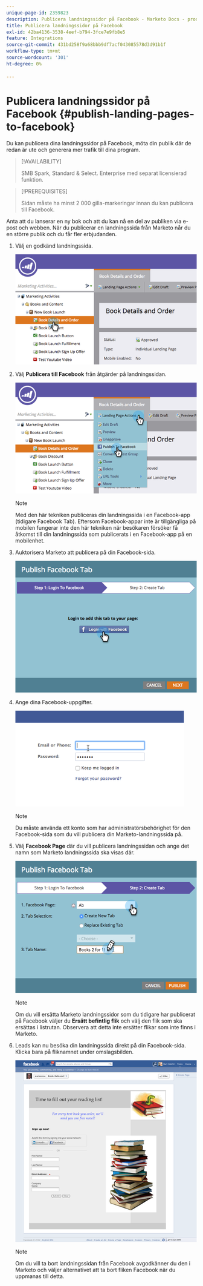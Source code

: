```yaml
---
unique-page-id: 2359823
description: Publicera landningssidor på Facebook - Marketo Docs - produktdokumentation
title: Publicera landningssidor på Facebook
exl-id: 42ba4136-3538-4eef-b794-3fce7e9fb8e5
feature: Integrations
source-git-commit: 431bd258f9a68bbb9df7acf043085578d3d91b1f
workflow-type: tm+mt
source-wordcount: '301'
ht-degree: 0%

---
```


# Publicera landningssidor på Facebook {#publish-landing-pages-to-facebook}

Du kan publicera dina landningssidor på Facebook, möta din publik där de redan är ute och generera mer trafik till dina program.

>[!AVAILABILITY]
>
>SMB Spark, Standard &amp; Select. Enterprise med separat licensierad funktion.

>[!PREREQUISITES]
>
>Sidan måste ha minst 2 000 gilla-markeringar innan du kan publicera till Facebook.

Anta att du lanserar en ny bok och att du kan nå en del av publiken via e-post och webben. När du publicerar en landningssida från Marketo når du en större publik och du får fler erbjudanden.

1. Välj en godkänd landningssida.

   ![](assets/image2015-4-22-16-3a53-3a46.png)

1. Välj **Publicera till Facebook** från åtgärder på landningssidan.

   ![](assets/image2015-4-22-16-3a54-3a55.png)

   >[!NOTE]
   >
   >Med den här tekniken publiceras din landningssida i en Facebook-app (tidigare Facebook Tab). Eftersom Facebook-appar inte är tillgängliga på mobilen fungerar inte den här tekniken när besökaren försöker få åtkomst till din landningssida som publicerats i en Facebook-app på en mobilenhet.

1. Auktorisera Marketo att publicera på din Facebook-sida.

   ![](assets/image2015-4-22-18-3a27-3a14.png)

1. Ange dina Facebook-uppgifter.

   ![](assets/image2015-4-22-18-3a29-3a57.png)

   >[!NOTE]
   >
   >Du måste använda ett konto som har administratörsbehörighet för den Facebook-sida som du vill publicera din Marketo-landningssida på.

1. Välj **Facebook Page** där du vill publicera landningssidan och ange det namn som Marketo landningssida ska visas där.

   ![](assets/image2015-4-22-18-3a31-3a39.png)

   >[!NOTE]
   >
   >Om du vill ersätta Marketo landningssidor som du tidigare har publicerat på Facebook väljer du **Ersätt befintlig flik** och välj den flik som ska ersättas i listrutan. Observera att detta inte ersätter flikar som inte finns i Marketo.

1. Leads kan nu besöka din landningssida direkt på din Facebook-sida. Klicka bara på fliknamnet under omslagsbilden.

   ![](assets/image2015-4-22-18-3a42-3a15.png)

   >[!NOTE]
   >
   >Om du vill ta bort landningssidan från Facebook avgodkänner du den i Marketo och väljer alternativet att ta bort fliken Facebook när du uppmanas till detta.
